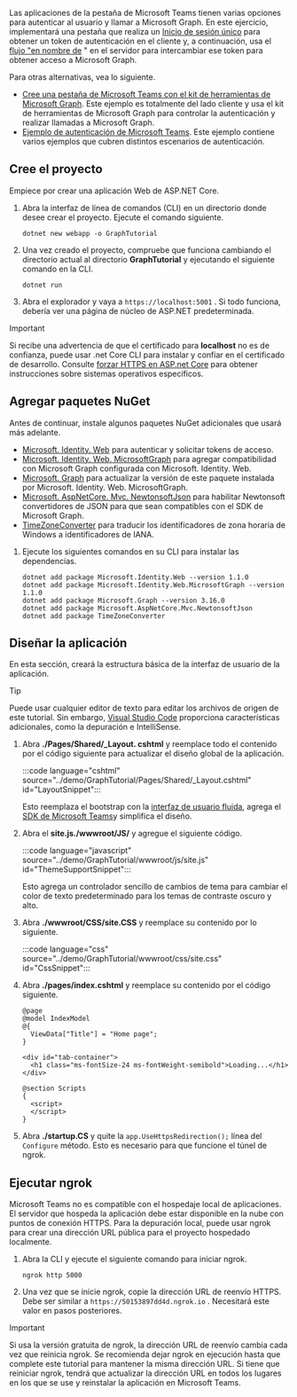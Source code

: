 <!-- markdownlint-disable MD002 MD041 -->

Las aplicaciones de la pestaña de Microsoft Teams tienen varias opciones para autenticar al usuario y llamar a Microsoft Graph. En este ejercicio, implementará una pestaña que realiza un [Inicio de sesión único](/microsoftteams/platform/tabs/how-to/authentication/auth-aad-sso) para obtener un token de autenticación en el cliente y, a continuación, usa el [flujo "en nombre de](/azure/active-directory/develop/v2-oauth2-on-behalf-of-flow) " en el servidor para intercambiar ese token para obtener acceso a Microsoft Graph.

Para otras alternativas, vea lo siguiente.

- [Cree una pestaña de Microsoft Teams con el kit de herramientas de Microsoft Graph](/graph/toolkit/get-started/build-a-microsoft-teams-tab). Este ejemplo es totalmente del lado cliente y usa el kit de herramientas de Microsoft Graph para controlar la autenticación y realizar llamadas a Microsoft Graph.
- [Ejemplo de autenticación de Microsoft Teams](https://github.com/OfficeDev/microsoft-teams-sample-auth-node). Este ejemplo contiene varios ejemplos que cubren distintos escenarios de autenticación.

## <a name="create-the-project"></a>Cree el proyecto

Empiece por crear una aplicación Web de ASP.NET Core.

1. Abra la interfaz de línea de comandos (CLI) en un directorio donde desee crear el proyecto. Ejecute el comando siguiente.

    ```Shell
    dotnet new webapp -o GraphTutorial
    ```

1. Una vez creado el proyecto, compruebe que funciona cambiando el directorio actual al directorio **GraphTutorial** y ejecutando el siguiente comando en la CLI.

    ```Shell
    dotnet run
    ```

1. Abra el explorador y vaya a `https://localhost:5001` . Si todo funciona, debería ver una página de núcleo de ASP.NET predeterminada.

> [!IMPORTANT]
> Si recibe una advertencia de que el certificado para **localhost** no es de confianza, puede usar .net Core CLI para instalar y confiar en el certificado de desarrollo. Consulte [forzar HTTPS en ASP.net Core](/aspnet/core/security/enforcing-ssl?view=aspnetcore-3.1) para obtener instrucciones sobre sistemas operativos específicos.

## <a name="add-nuget-packages"></a>Agregar paquetes NuGet

Antes de continuar, instale algunos paquetes NuGet adicionales que usará más adelante.

- [Microsoft. Identity. Web](https://www.nuget.org/packages/Microsoft.Identity.Web/) para autenticar y solicitar tokens de acceso.
- [Microsoft. Identity. Web. MicrosoftGraph](https://www.nuget.org/packages/Microsoft.Identity.Web.MicrosoftGraph/) para agregar compatibilidad con Microsoft Graph configurada con Microsoft. Identity. Web.
- [Microsoft. Graph](https://www.nuget.org/packages/Microsoft.Graph/) para actualizar la versión de este paquete instalada por Microsoft. Identity. Web. MicrosoftGraph.
- [Microsoft. AspNetCore. Mvc. NewtonsoftJson](https://www.nuget.org/packages/Microsoft.AspNetCore.Mvc.NewtonsoftJson/) para habilitar Newtonsoft convertidores de JSON para que sean compatibles con el SDK de Microsoft Graph.
- [TimeZoneConverter](https://github.com/mj1856/TimeZoneConverter) para traducir los identificadores de zona horaria de Windows a identificadores de IANA.

1. Ejecute los siguientes comandos en su CLI para instalar las dependencias.

    ```Shell
    dotnet add package Microsoft.Identity.Web --version 1.1.0
    dotnet add package Microsoft.Identity.Web.MicrosoftGraph --version 1.1.0
    dotnet add package Microsoft.Graph --version 3.16.0
    dotnet add package Microsoft.AspNetCore.Mvc.NewtonsoftJson
    dotnet add package TimeZoneConverter
    ```

## <a name="design-the-app"></a>Diseñar la aplicación

En esta sección, creará la estructura básica de la interfaz de usuario de la aplicación.

> [!TIP]
> Puede usar cualquier editor de texto para editar los archivos de origen de este tutorial. Sin embargo, [Visual Studio Code](https://code.visualstudio.com/) proporciona características adicionales, como la depuración e IntelliSense.

1. Abra **./Pages/Shared/_Layout. cshtml** y reemplace todo el contenido por el código siguiente para actualizar el diseño global de la aplicación.

    :::code language="cshtml" source="../demo/GraphTutorial/Pages/Shared/_Layout.cshtml" id="LayoutSnippet":::

    Esto reemplaza el bootstrap con la [interfaz de usuario fluida](https://developer.microsoft.com/fluentui), agrega el [SDK de Microsoft Teams](/javascript/api/overview/msteams-client)y simplifica el diseño.

1. Abra el **site.js./wwwroot/JS/** y agregue el siguiente código.

    :::code language="javascript" source="../demo/GraphTutorial/wwwroot/js/site.js" id="ThemeSupportSnippet":::

    Esto agrega un controlador sencillo de cambios de tema para cambiar el color de texto predeterminado para los temas de contraste oscuro y alto.

1. Abra **./wwwroot/CSS/site.CSS** y reemplace su contenido por lo siguiente.

    :::code language="css" source="../demo/GraphTutorial/wwwroot/css/site.css" id="CssSnippet":::

1. Abra **./pages/index.cshtml** y reemplace su contenido por el código siguiente.

    ```cshtml
    @page
    @model IndexModel
    @{
      ViewData["Title"] = "Home page";
    }

    <div id="tab-container">
      <h1 class="ms-fontSize-24 ms-fontWeight-semibold">Loading...</h1>
    </div>

    @section Scripts
    {
      <script>
      </script>
    }
    ```

1. Abra **./startup.CS** y quite la `app.UseHttpsRedirection();` línea del `Configure` método. Esto es necesario para que funcione el túnel de ngrok.

## <a name="run-ngrok"></a>Ejecutar ngrok

Microsoft Teams no es compatible con el hospedaje local de aplicaciones. El servidor que hospeda la aplicación debe estar disponible en la nube con puntos de conexión HTTPS. Para la depuración local, puede usar ngrok para crear una dirección URL pública para el proyecto hospedado localmente.

1. Abra la CLI y ejecute el siguiente comando para iniciar ngrok.

    ```Shell
    ngrok http 5000
    ```

1. Una vez que se inicie ngrok, copie la dirección URL de reenvío HTTPS. Debe ser similar a `https://50153897dd4d.ngrok.io` . Necesitará este valor en pasos posteriores.

> [!IMPORTANT]
> Si usa la versión gratuita de ngrok, la dirección URL de reenvío cambia cada vez que reinicia ngrok. Se recomienda dejar ngrok en ejecución hasta que complete este tutorial para mantener la misma dirección URL. Si tiene que reiniciar ngrok, tendrá que actualizar la dirección URL en todos los lugares en los que se use y reinstalar la aplicación en Microsoft Teams.
